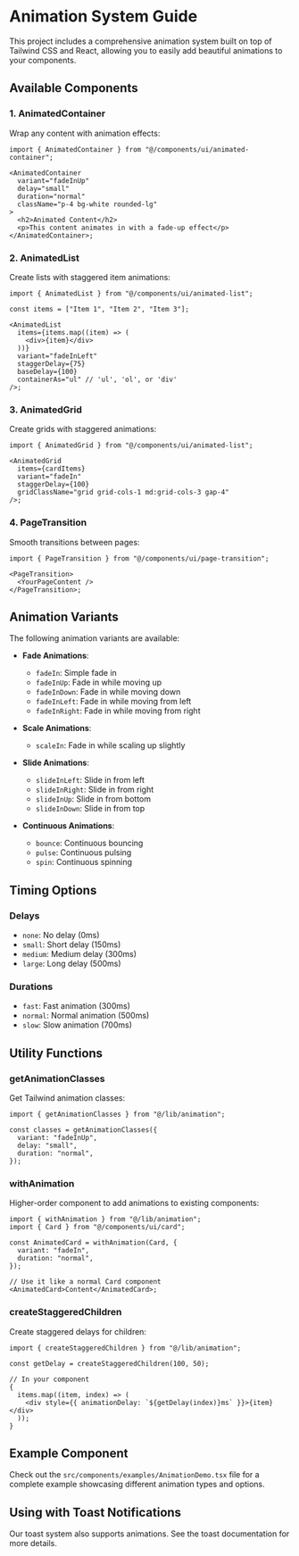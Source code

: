 # Animation System Guide

This project includes a comprehensive animation system built on top of Tailwind CSS and React, allowing you to easily add beautiful animations to your components.

## Available Components

### 1. AnimatedContainer

Wrap any content with animation effects:

```tsx
import { AnimatedContainer } from "@/components/ui/animated-container";

<AnimatedContainer
  variant="fadeInUp"
  delay="small"
  duration="normal"
  className="p-4 bg-white rounded-lg"
>
  <h2>Animated Content</h2>
  <p>This content animates in with a fade-up effect</p>
</AnimatedContainer>;
```

### 2. AnimatedList

Create lists with staggered item animations:

```tsx
import { AnimatedList } from "@/components/ui/animated-list";

const items = ["Item 1", "Item 2", "Item 3"];

<AnimatedList
  items={items.map((item) => (
    <div>{item}</div>
  ))}
  variant="fadeInLeft"
  staggerDelay={75}
  baseDelay={100}
  containerAs="ul" // 'ul', 'ol', or 'div'
/>;
```

### 3. AnimatedGrid

Create grids with staggered animations:

```tsx
import { AnimatedGrid } from "@/components/ui/animated-list";

<AnimatedGrid
  items={cardItems}
  variant="fadeIn"
  staggerDelay={100}
  gridClassName="grid grid-cols-1 md:grid-cols-3 gap-4"
/>;
```

### 4. PageTransition

Smooth transitions between pages:

```tsx
import { PageTransition } from "@/components/ui/page-transition";

<PageTransition>
  <YourPageContent />
</PageTransition>;
```

## Animation Variants

The following animation variants are available:

- **Fade Animations**:

  - `fadeIn`: Simple fade in
  - `fadeInUp`: Fade in while moving up
  - `fadeInDown`: Fade in while moving down
  - `fadeInLeft`: Fade in while moving from left
  - `fadeInRight`: Fade in while moving from right

- **Scale Animations**:

  - `scaleIn`: Fade in while scaling up slightly

- **Slide Animations**:

  - `slideInLeft`: Slide in from left
  - `slideInRight`: Slide in from right
  - `slideInUp`: Slide in from bottom
  - `slideInDown`: Slide in from top

- **Continuous Animations**:
  - `bounce`: Continuous bouncing
  - `pulse`: Continuous pulsing
  - `spin`: Continuous spinning

## Timing Options

### Delays

- `none`: No delay (0ms)
- `small`: Short delay (150ms)
- `medium`: Medium delay (300ms)
- `large`: Long delay (500ms)

### Durations

- `fast`: Fast animation (300ms)
- `normal`: Normal animation (500ms)
- `slow`: Slow animation (700ms)

## Utility Functions

### getAnimationClasses

Get Tailwind animation classes:

```tsx
import { getAnimationClasses } from "@/lib/animation";

const classes = getAnimationClasses({
  variant: "fadeInUp",
  delay: "small",
  duration: "normal",
});
```

### withAnimation

Higher-order component to add animations to existing components:

```tsx
import { withAnimation } from "@/lib/animation";
import { Card } from "@/components/ui/card";

const AnimatedCard = withAnimation(Card, {
  variant: "fadeIn",
  duration: "normal",
});

// Use it like a normal Card component
<AnimatedCard>Content</AnimatedCard>;
```

### createStaggeredChildren

Create staggered delays for children:

```tsx
import { createStaggeredChildren } from "@/lib/animation";

const getDelay = createStaggeredChildren(100, 50);

// In your component
{
  items.map((item, index) => (
    <div style={{ animationDelay: `${getDelay(index)}ms` }}>{item}</div>
  ));
}
```

## Example Component

Check out the `src/components/examples/AnimationDemo.tsx` file for a complete example showcasing different animation types and options.

## Using with Toast Notifications

Our toast system also supports animations. See the toast documentation for more details.
